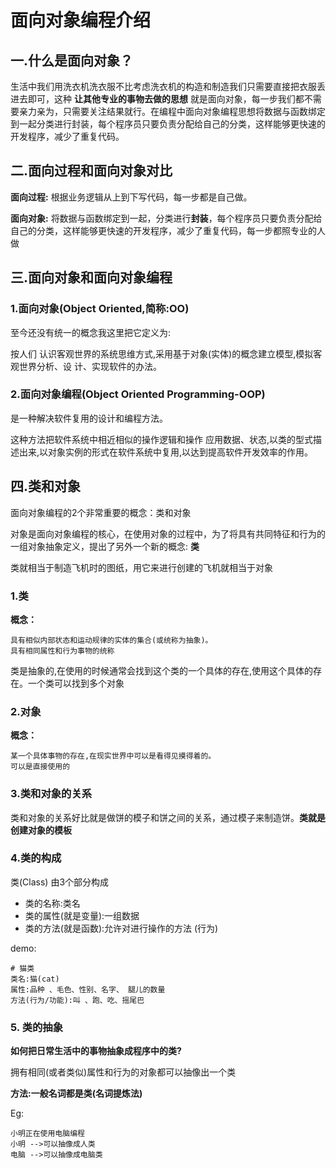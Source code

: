 # 面向对象编程介绍

## 一.什么是面向对象？

生活中我们用洗衣机洗衣服不比考虑洗衣机的构造和制造我们只需要直接把衣服丢进去即可，这种 **让其他专业的事物去做的思想** 就是面向对象，每一步我们都不需要亲力亲为，只需要关注结果就行。在编程中面向对象编程思想将数据与函数绑定到一起分类进行封装，每个程序员只要负责分配给自己的分类，这样能够更快速的开发程序，减少了重复代码。

## 二.面向过程和面向对象对比

**面向过程:** 根据业务逻辑从上到下写代码，每一步都是自己做。

**面向对象:** 将数据与函数绑定到一起，分类进行**封装**，每个程序员只要负责分配给自己的分类，这样能够更快速的开发程序，减少了重复代码，每一步都照专业的人做

## 三.面向对象和面向对象编程

### 1.面向对象(Object Oriented,简称:OO)

至今还没有统一的概念我这里把它定义为:

按人们 认识客观世界的系统思维方式,采用基于对象(实体)的概念建立模型,模拟客观世界分析、设 计、实现软件的办法。

### 2.面向对象编程(Object Oriented Programming-OOP)

是一种解决软件复用的设计和编程方法。 

这种方法把软件系统中相近相似的操作逻辑和操作 应用数据、状态,以类的型式描述出来,以对象实例的形式在软件系统中复用,以达到提高软件开发效率的作用。

## 四.类和对象

面向对象编程的2个非常重要的概念：类和对象

对象是面向对象编程的核心，在使用对象的过程中，为了将具有共同特征和行为的一组对象抽象定义，提出了另外一个新的概念: **类**

类就相当于制造飞机时的图纸，用它来进行创建的飞机就相当于对象

### 1.类

**概念：**

```
具有相似内部状态和运动规律的实体的集合(或统称为抽象)。 
具有相同属性和行为事物的统称
```

类是抽象的,在使用的时候通常会找到这个类的一个具体的存在,使用这个具体的存在。一个类可以找到多个对象

### 2.对象

**概念：**

```
某一个具体事物的存在,在现实世界中可以是看得见摸得着的。
可以是直接使用的
```

### 3.类和对象的关系

类和对象的关系好比就是做饼的模子和饼之间的关系，通过模子来制造饼。**类就是创建对象的模板**

### 4.类的构成

类(Class) 由3个部分构成

- 类的名称:类名
- 类的属性(就是变量):一组数据
- 类的方法(就是函数):允许对进行操作的方法 (行为)

demo:

```
# 猫类
类名:猫(cat)
属性:品种 、毛色、性别、名字、 腿儿的数量
方法(行为/功能):叫 、跑、吃、摇尾巴
```

### 5. 类的抽象

**如何把日常生活中的事物抽象成程序中的类?**

拥有相同(或者类似)属性和行为的对象都可以抽像出一个类

**方法:一般名词都是类(名词提炼法)**

Eg:

```
小明正在使用电脑编程
小明 -->可以抽像成人类
电脑 -->可以抽像成电脑类
```

